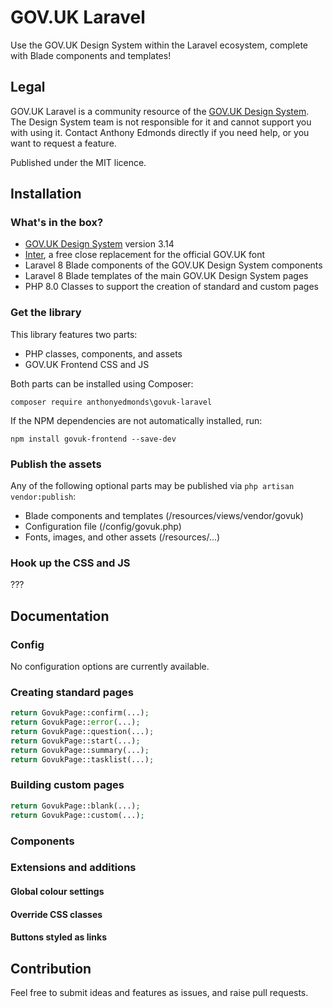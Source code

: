 # GOV.UK Laravel
Use the GOV.UK Design System within the Laravel ecosystem, complete with Blade components and templates!

## Legal
GOV.UK Laravel is a community resource of the [GOV.UK Design System](https://design-system.service.gov.uk). The Design System team is not responsible for it and cannot support you with using it. Contact Anthony Edmonds directly if you need help, or you want to request a feature.

Published under the MIT licence.

## Installation

### What's in the box?

* [GOV.UK Design System](https://design-system.service.gov.uk) version 3.14
* [Inter](https://fonts.google.com/specimen/Inter), a free close replacement for the official GOV.UK font
* Laravel 8 Blade components of the GOV.UK Design System components
* Laravel 8 Blade templates of the main GOV.UK Design System pages
* PHP 8.0 Classes to support the creation of standard and custom pages

### Get the library

This library features two parts:

* PHP classes, components, and assets
* GOV.UK Frontend CSS and JS

Both parts can be installed using Composer:

`composer require anthonyedmonds\govuk-laravel`

If the NPM dependencies are not automatically installed, run:

`npm install govuk-frontend --save-dev`

### Publish the assets

Any of the following optional parts may be published via `php artisan vendor:publish`:

* Blade components and templates (/resources/views/vendor/govuk)
* Configuration file (/config/govuk.php)
* Fonts, images, and other assets (/resources/...)

### Hook up the CSS and JS

???

## Documentation

### Config

No configuration options are currently available.

### Creating standard pages

```php
return GovukPage::confirm(...);
return GovukPage::error(...);
return GovukPage::question(...);
return GovukPage::start(...);
return GovukPage::summary(...);
return GovukPage::tasklist(...);
```

### Building custom pages

```php
return GovukPage::blank(...);
return GovukPage::custom(...);
```

### Components

### Extensions and additions

#### Global colour settings

#### Override CSS classes

#### Buttons styled as links

## Contribution

Feel free to submit ideas and features as issues, and raise pull requests.
